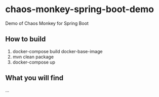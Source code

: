 # chaos-monkey-spring-boot-demo
Demo of Chaos Monkey for Spring Boot 

## How to build
1. docker-compose build docker-base-image
2. mvn clean package
3. docker-compose up

## What you will find
...
